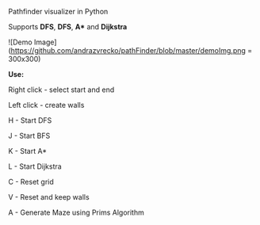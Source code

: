 Pathfinder visualizer in Python

Supports <b>DFS</b>, <b>DFS</b>, <b>A*</b> and <b>Dijkstra</b>

![Demo Image](https://github.com/andrazvrecko/pathFinder/blob/master/demoImg.png = 300x300)

<b>Use:</b>

  Right click - select start and end
  
  Left click - create walls
  
  H - Start DFS
  
  J - Start BFS
  
  K - Start A*
  
  L - Start Dijkstra
  
  C - Reset grid
  
  V - Reset and keep walls
  
  A - Generate Maze using Prims Algorithm
